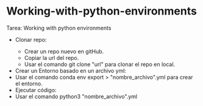 # Working-with-python-environments
Tarea: Working with python environments
<ul>
	<li>Clonar repo:</li>
	<ul>
	<li>Crear un repo nuevo en gitHub.</li>
	<li>Copiar la url del repo.</li>
	<li>Usar el comando git clone "url" para clonar el repo en local.</li>
	</ul>
<li>Crear un Entorno basado en un archivo yml:</li>
	<li>Usar el comando conda env export > "nombre_archivo".yml para crear el entorno.</li>
<li>Ejecutar código:</li>
	<li>Usar el comando python3 "nombre_archivo".yml</li>
</ul>

